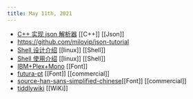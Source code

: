 ```yaml
---
title: May 11th, 2021
---
```


- [C++ 实现 json 解析器](https://zhuanlan.zhihu.com/json-tutorial) [[C++]] [[Json]]
- https://github.com/miloyip/json-tutorial
- [Shell 设计介绍](https://zhuanlan.zhihu.com/p/24331663) [[linux]] [[Shell]]
- [Shell 使用介绍](https://a-wing.top/shell/2021/05/05/new-shell.html) [[linux]] [[Shell]]
- [IBM+Plex+Mono](https://fonts.google.com/specimen/IBM+Plex+Mono) [[Font]]
- [futura-pt](https://fonts.adobe.com/fonts/futura-pt#fonts-section) [[Font]] [[commercial]]
- [source-han-sans-simplified-chinese](https://fonts.adobe.com/fonts/source-han-sans-simplified-chinese)[[Font]] [[commercial]]
- [tiddlywiki](https://tiddlywiki.com/) [[WiKi]]